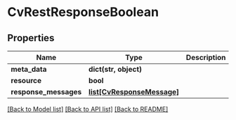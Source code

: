 # CvRestResponseBoolean

## Properties
Name | Type | Description | Notes
------------ | ------------- | ------------- | -------------
**meta_data** | **dict(str, object)** |  | [optional] 
**resource** | **bool** |  | [optional] 
**response_messages** | [**list[CvResponseMessage]**](CvResponseMessage.md) |  | [optional] 

[[Back to Model list]](../README.md#documentation-for-models) [[Back to API list]](../README.md#documentation-for-api-endpoints) [[Back to README]](../README.md)

